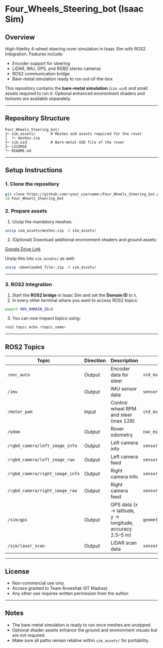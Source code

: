 # Four_Wheels_Steering_bot (Isaac Sim)

## Overview
High-fidelity 4-wheel steering rover simulation in Isaac Sim with ROS2 integration.
Features include:

- Encoder support for steering
- LiDAR, IMU, GPS, and RGBD stereo cameras
- ROS2 communication bridge
- Bare-metal simulation ready to run out-of-the-box

This repository contains the **bare-metal simulation** (`sim.usd`) and small assets required to run it.
Optional enhanced environment shaders and textures are available separately.

---

## Repository Structure

```
Four_Wheels_Steering_bot/
├─ sim_assets/       # Meshes and assets required for the rover
│  └─ meshes.zip
├─ sim.usd           # Bare-metal USD file of the rover
├─ LICENSE
└─ README.md
```

---

## Setup Instructions

### 1. Clone the repository

```bash
git clone https://github.com/<your_username>/Four_Wheels_Steering_bot.git
cd Four_Wheels_Steering_bot
```

### 2. Prepare assets

1. Unzip the mandatory meshes:

```bash
unzip sim_assets/meshes.zip -d sim_assets/
```

2. (Optional) Download additional environment shaders and ground assets:

[Google Drive Link](https://drive.google.com/file/d/1K6RV3u_LgPo8qWWvxvkTqgR6eYvJ_b-i/view?usp=sharing)

Unzip this into `sim_assets/` as well:

```bash
unzip <downloaded_file>.zip -d sim_assets/
```

---

### 3. ROS2 Integration

1. Start the **ROS2 bridge** in Isaac Sim and set the **Domain ID** to `5`.
2. In every other terminal where you want to access ROS2 topics:

```bash
export ROS_DOMAIN_ID=5
```

3. You can now inspect topics using:

```bash
ros2 topic echo <topic_name>
```

---

## ROS2 Topics

| Topic                          | Direction | Description | Message Type |
|--------------------------------|-----------|-------------|--------------|
| `/enc_auto`                     | Output    | Encoder data for steer | `std_msgs/msg/Float32MultiArray` |
| `/imu`                          | Output    | IMU sensor data | `sensor_msgs/msg/Imu` |
| `/motor_pwm`                    | Input     | Control wheel RPM and steer (max 128) | `std_msgs/msg/Int32MultiArray` |
| `/odom`                         | Output    | Rover odometry | `nav_msgs/msg/Odometry` |
| `/rgbd_camera/left_image_info`  | Output    | Left camera info | `sensor_msgs/msg/CameraInfo` |
| `/rgbd_camera/left_image_raw`   | Output    | Left camera feed | `sensor_msgs/msg/Image` |
| `/rgbd_camera/right_image_info` | Output    | Right camera info | `sensor_msgs/msg/CameraInfo` |
| `/rgbd_camera/right_image_raw`  | Output    | Right camera feed | `sensor_msgs/msg/Image` |
| `/sim/gps`                      | Output    | GPS data (x → latitude, y → longitude, accuracy 2.5–5 m) | `geometry_msgs/msg/Point` |
| `/sim/laser_scan`               | Output    | LiDAR scan data | `sensor_msgs/msg/LaserScan` |

---

## License

- Non-commercial use only.
- Access granted to Team Anveshak (IIT Madras).
- Any other use requires written permission from the author.

---

## Notes

- The bare-metal simulation is ready to run once meshes are unzipped.
- Optional shader assets enhance the ground and environment visuals but are not required.
- Make sure all paths remain relative within `sim_assets/` for portability.
